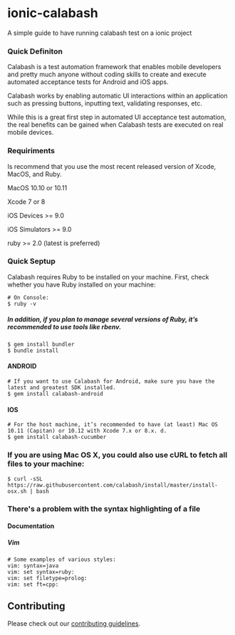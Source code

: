 # ionic-calabash
A simple guide to have running calabash test on a ionic project

### Quick Definiton
Calabash is a test automation framework that enables mobile developers and pretty much anyone without coding skills to create and execute automated acceptance tests for Android and iOS apps.

Calabash works by enabling automatic UI interactions within an application such as pressing buttons, inputting text, validating responses, etc. 

While this is a great first step in automated UI acceptance test automation, the real benefits can be gained when Calabash tests are executed on real mobile devices.



### Requiriments

Is recommend that you use the most recent released version of Xcode, MacOS, and Ruby.

MacOS 10.10 or 10.11

Xcode 7 or 8

iOS Devices >= 9.0

iOS Simulators >= 9.0

ruby >= 2.0 (latest is preferred)

### Quick Septup

Calabash requires Ruby to be installed on your machine. First, check whether you have Ruby installed on your machine:

```
# On Console:
$ ruby -v
```
##### In addition, if you plan to manage several versions of Ruby, it’s recommended to use tools like rbenv.

```
$ gem install bundler
$ bundle install
```

#### ANDROID

```
# If you want to use Calabash for Android, make sure you have the latest and greatest SDK installed.
$ gem install calabash-android
```

#### IOS

```
# For the host machine, it’s recommended to have (at least) Mac OS 10.11 (Capitan) or 10.12 with Xcode 7.x or 8.x. d.
$ gem install calabash-cucumber
```

### If you are using Mac OS X, you could also use cURL to fetch all files to your machine:
```
$ curl -sSL https://raw.githubusercontent.com/calabash/install/master/install-osx.sh | bash
```

### There's a problem with the syntax highlighting of a file

#### Documentation

##### Vim
```
# Some examples of various styles:
vim: syntax=java
vim: set syntax=ruby:
vim: set filetype=prolog:
vim: set ft=cpp:
```

## Contributing

Please check out our [contributing guidelines](CONTRIBUTING.md).
